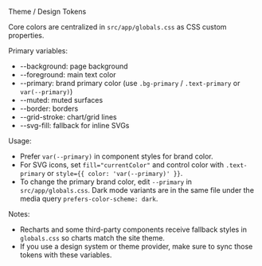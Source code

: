 Theme / Design Tokens

Core colors are centralized in `src/app/globals.css` as CSS custom properties.

Primary variables:
- --background: page background
- --foreground: main text color
- --primary: brand primary color (use `.bg-primary` / `.text-primary` or `var(--primary)`) 
- --muted: muted surfaces
- --border: borders
- --grid-stroke: chart/grid lines
- --svg-fill: fallback for inline SVGs

Usage:
- Prefer `var(--primary)` in component styles for brand color.
- For SVG icons, set `fill="currentColor"` and control color with `.text-primary` or `style={{ color: 'var(--primary)' }}`.
- To change the primary brand color, edit `--primary` in `src/app/globals.css`. Dark mode variants are in the same file under the media query `prefers-color-scheme: dark`.

Notes:
- Recharts and some third-party components receive fallback styles in `globals.css` so charts match the site theme.
- If you use a design system or theme provider, make sure to sync those tokens with these variables.
